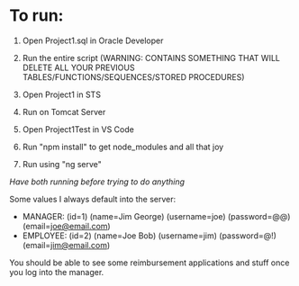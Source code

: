 # To run:

1. Open Project1.sql in Oracle Developer
2. Run the entire script (WARNING: CONTAINS SOMETHING THAT WILL DELETE ALL YOUR PREVIOUS TABLES/FUNCTIONS/SEQUENCES/STORED PROCEDURES)

3. Open Project1 in STS
4. Run on Tomcat Server

5. Open Project1Test in VS Code
6. Run "npm install" to get node_modules and all that joy
7. Run using "ng serve"

*Have both running before trying to do anything*


Some values I always default into the server:

* MANAGER: (id=1) (name=Jim George) (username=joe) (password=@@) (email=joe@email.com)
* EMPLOYEE: (id=2) (name=Joe Bob) (username=jim) (password=@!) (email=jim@email.com)

You should be able to see some reimbursement applications and stuff once you log into the manager.
